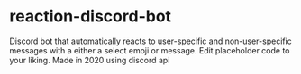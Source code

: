 # reaction-discord-bot
Discord bot that automatically reacts to user-specific and non-user-specific messages with a either a select emoji or message. 
Edit placeholder code to your liking.
Made in 2020 using discord api
